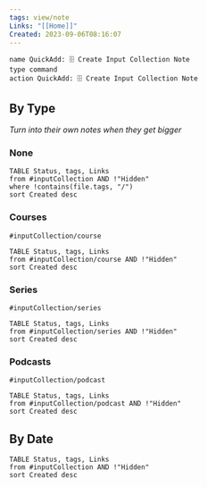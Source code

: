 ```yaml
---
tags: view/note
Links: "[[Home]]"
Created: 2023-09-06T08:16:07
---
```


```button
name QuickAdd: 🗄️ Create Input Collection Note
type command
action QuickAdd: 🗄️ Create Input Collection Note
```

## By Type

_Turn into their own notes when they get bigger_

### None

```dataview
TABLE Status, tags, Links
from #inputCollection AND !"Hidden"
where !contains(file.tags, "/")
sort Created desc
```

### Courses
`#inputCollection/course`
```dataview
TABLE Status, tags, Links
from #inputCollection/course AND !"Hidden"
sort Created desc
```

### Series
`#inputCollection/series`
```dataview
TABLE Status, tags, Links
from #inputCollection/series AND !"Hidden"
sort Created desc
```

### Podcasts
`#inputCollection/podcast`
```dataview
TABLE Status, tags, Links
from #inputCollection/podcast AND !"Hidden"
sort Created desc
```

## By Date

```dataview
TABLE Status, tags, Links
from #inputCollection AND !"Hidden"
sort Created desc
```
